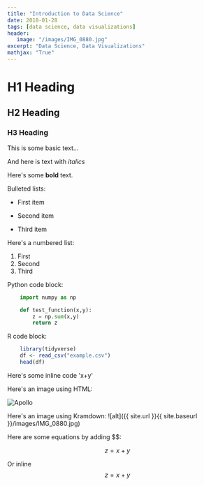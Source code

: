 ```yaml
---
title: "Introduction to Data Science"
date: 2018-01-28
tags: [data science, data visualizations]
header:
   image: "/images/IMG_0880.jpg"
excerpt: "Data Science, Data Visualizations"
mathjax: "True"
---
```


# H1 Heading

## H2 Heading

### H3 Heading

This is some basic text...

And here is text with *italics*

Here's some **bold** text.

Bulleted lists:
* First item
+ Second item
- Third item

Here's a numbered list:
1. First
2. Second
3. Third

Python code block:
```python
	import numpy as np

	def test_function(x,y):
		z = np.sum(x,y)
		return z
```

R code block:
```r
	library(tidyverse)
	df <- read_csv("example.csv")
	head(df)
```


Here's some inline code 'x+y'

Here's an image using HTML:

<img src="{{ site.url }}{{ site.baseurl }}/images/IMG_0880.jpg" alt="Apollo">

Here's an image using Kramdown:
![alt]({{ site.url }}{{ site.baseurl }}/images/IMG_0880.jpg)

Here are some equations by adding $$:

$$z=x+y$$

Or inline $$z=x+y$$












